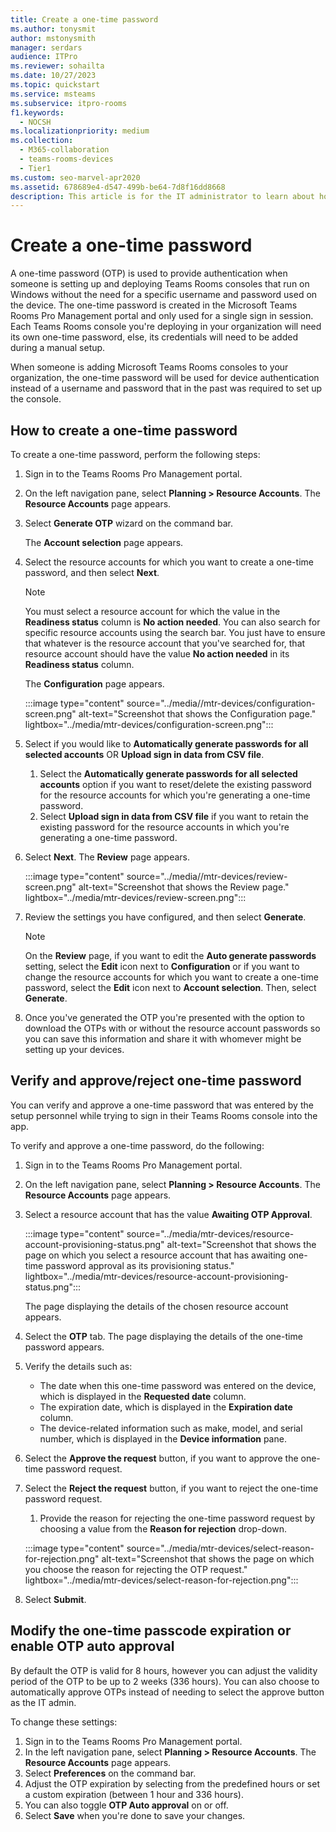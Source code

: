 ```yaml
---
title: Create a one-time password
ms.author: tonysmit
author: mstonysmith
manager: serdars
audience: ITPro
ms.reviewer: sohailta
ms.date: 10/27/2023
ms.topic: quickstart
ms.service: msteams
ms.subservice: itpro-rooms
f1.keywords: 
  - NOCSH
ms.localizationpriority: medium
ms.collection: 
  - M365-collaboration
  - teams-rooms-devices
  - Tier1
ms.custom: seo-marvel-apr2020
ms.assetid: 678689e4-d547-499b-be64-7d8f16dd8668
description: This article is for the IT administrator to learn about how to create a one-time password that will be shared with the system installer personnel.
---
```


# Create a one-time password

A one-time password (OTP) is used to provide authentication when someone is setting up and deploying Teams Rooms consoles that run on Windows without the need for a specific username and password used on the device. The one-time password is created in the Microsoft Teams Rooms Pro Management portal and only used for a single sign in session. Each Teams Rooms console you're deploying in your organization will need its own one-time password, else, its credentials will need to be added during a manual setup.

When someone is adding Microsoft Teams Rooms consoles to your organization, the one-time password will be used for device authentication instead of a username and password that in the past was required to set up the console.

## How to create a one-time password

To create a one-time password, perform the following steps:

1. Sign in to the Teams Rooms Pro Management portal.
1. On the left navigation pane, select **Planning > Resource Accounts**. The **Resource Accounts** page appears.
1. Select **Generate OTP** wizard on the command bar.

   The **Account selection** page appears.

1. Select the resource accounts for which you want to create a one-time password, and then select **Next**.

   > [!NOTE]
   > You must select a resource account for which the value in the **Readiness status** column is **No action needed**.
   > You can also search for specific resource accounts using the search bar. You just have to ensure that whatever is the resource account that you've searched for, that resource account should have the value **No action needed** in its **Readiness status** column.

   The **Configuration** page appears.

   :::image type="content" source="../media//mtr-devices/configuration-screen.png" alt-text="Screenshot that shows the Configuration page." lightbox="../media/mtr-devices/configuration-screen.png":::
  
1. Select if you would like to **Automatically generate passwords for all selected accounts** OR **Upload sign in data from CSV file**.

    1. Select the **Automatically generate passwords for all selected accounts** option if you want to reset/delete the existing password for the resource accounts for which you're   generating a one-time password.
    2. Select **Upload sign in data from CSV file** if you want to retain the existing password for the resource accounts in which you're generating a one-time password.

1. Select **Next**. The **Review** page appears.

   :::image type="content" source="../media//mtr-devices/review-screen.png" alt-text="Screenshot that shows the Review page." lightbox="../media/mtr-devices/review-screen.png":::

1. Review the settings you have configured, and then select **Generate**.

   > [!NOTE]
   > On the **Review** page, if you want to edit the **Auto generate passwords** setting, select the **Edit** icon next to **Configuration** or if you want to change the resource accounts for which you want to create a one-time password, select the **Edit** icon next to **Account selection**. Then, select **Generate**.

1. Once you've generated the OTP you're presented with the option to download the OTPs with or without the resource account passwords so you can save this information and share it with whomever might be setting up your devices.

## Verify and approve/reject one-time password

You can verify and approve a one-time password that was entered by the setup personnel while trying to sign in their Teams Rooms console into the app.

To verify and approve a one-time password, do the following:

1. Sign in to the Teams Rooms Pro Management portal.
1. On the left navigation pane, select **Planning > Resource Accounts**. The **Resource Accounts** page appears.
1. Select a resource account that has the value **Awaiting OTP Approval**.

   :::image type="content" source="../media/mtr-devices/resource-account-provisioning-status.png" alt-text="Screenshot that shows the page on which you select a resource account that has awaiting one-time password approval as its provisioning status." lightbox="../media/mtr-devices/resource-account-provisioning-status.png":::

   The page displaying the details of the chosen resource account appears.

1. Select the **OTP** tab. The page displaying the details of the one-time password appears.
1. Verify the details such as:
   - The date when this one-time password was entered on the device, which is displayed in the **Requested date** column.
   - The expiration date, which is displayed in the **Expiration date** column.
   - The device-related information such as make, model, and serial number, which is displayed in the **Device information** pane.
1. Select the **Approve the request** button, if you want to approve the one-time password request.
1. Select the **Reject the request** button, if you want to reject the one-time password request.
    1. Provide the reason for rejecting the one-time password request by choosing a value from the **Reason for rejection** drop-down.

   :::image type="content" source="../media/mtr-devices/select-reason-for-rejection.png" alt-text="Screenshot that shows the page on which you choose the reason for rejecting the OTP request." lightbox="../media/mtr-devices/select-reason-for-rejection.png":::

1. Select **Submit**.

## Modify the one-time passcode expiration or enable OTP auto approval

By default the OTP is valid for 8 hours, however you can adjust the validity period of the OTP to be up to 2 weeks (336 hours).  You can also choose to automatically approve OTPs instead of needing to select the approve button as the IT admin.

To change these settings:
1. Sign in to the Teams Rooms Pro Management portal.
2. In the left navigation pane, select **Planning > Resource Accounts**. The **Resource Accounts** page appears.
3. Select **Preferences** on the command bar.
4. Adjust the OTP expiration by selecting from the predefined hours or set a custom expiration (between 1 hour and 336 hours).
5. You can also toggle **OTP Auto approval** on or off.
6. Select **Save** when you're done to save your changes.
